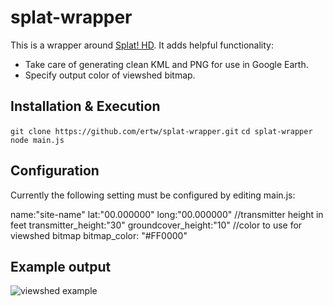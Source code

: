 # splat-wrapper
This is a wrapper around [Splat! HD](http://www.qsl.net/kd2bd/splat.html).  It adds helpful functionality:
* Take care of generating clean KML and PNG for use in Google Earth.
* Specify output color of viewshed bitmap.

## Installation & Execution
`git clone https://github.com/ertw/splat-wrapper.git`
`cd splat-wrapper`
`node main.js`

## Configuration
Currently the following setting must be configured by editing main.js:

name:"site-name"
lat:"00.000000"
long:"00.000000"
//transmitter height in feet
transmitter_height:"30"
groundcover_height:"10"
//color to use for viewshed bitmap
bitmap_color: "#FF0000"

## Example output
![viewshed example](https://dl.dropboxusercontent.com/u/19112553/hosted/viewshed.png)
